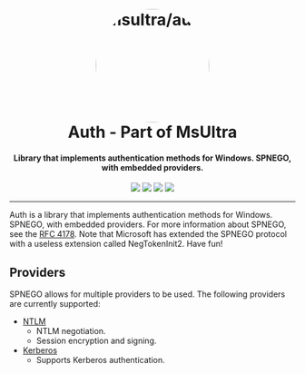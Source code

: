 <h1 align="center">
    <br>
    <img style="border-radius: 50%;" src="https://github.com/msultra.png" width="200px" alt="msultra/auth">
    <br>
    Auth - Part of MsUltra
</h1>

<h4 align="center">Library that implements authentication methods for Windows. SPNEGO, with embedded providers.</h4>

<p align="center">
    <img src="https://img.shields.io/github/go-mod/go-version/msultra/auth">
    <img src="https://github.com/msultra/auth/actions/workflows/test.yml/badge.svg">
    <a href="https://goreportcard.com/report/github.com/msultra/auth"><img src="https://goreportcard.com/badge/msultra/auth"></a>
    <a href="https://pkg.go.dev/github.com/msultra/auth"><img src="https://pkg.go.dev/badge/github.com/msultra/auth.svg"></a>
</p>

---

Auth is a library that implements authentication methods for Windows. SPNEGO, with embedded providers. For more information about SPNEGO, see the [RFC 4178](https://www.rfc-editor.org/rfc/rfc4178.html). Note that Microsoft has extended the SPNEGO protocol with a useless extension called NegTokenInit2. Have fun!

## Providers

SPNEGO allows for multiple providers to be used. The following providers are currently supported:

- [NTLM](initiators/ntlm/ntlm.go)
    - NTLM negotiation.
    - Session encryption and signing.
- [Kerberos](initiators/krb/mskrb.go)
    - Supports Kerberos authentication.
